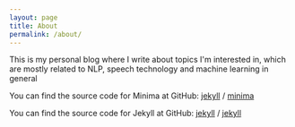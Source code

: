 ```yaml
---
layout: page
title: About
permalink: /about/
---
```


This is my personal blog where I write about topics I'm interested in, which are mostly related to NLP, speech technology and machine learning in general

You can find the source code for Minima at GitHub:
[jekyll][jekyll-organization] /
[minima](https://github.com/jekyll/minima)

You can find the source code for Jekyll at GitHub:
[jekyll][jekyll-organization] /
[jekyll](https://github.com/jekyll/jekyll)


[jekyll-organization]: https://github.com/jekyll
